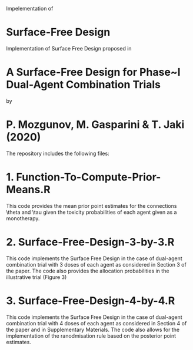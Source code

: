 Impelementation of 
# Surface-Free Design
Implementation of Surface Free Design proposed in
# A Surface-Free Design for Phase~I Dual-Agent Combination Trials
by
# P. Mozgunov, M. Gasparini & T. Jaki (2020)

The repository includes the following files:


# 1. Function-To-Compute-Prior-Means.R
This code provides the mean prior point estimates for the connections \theta and \tau given the toxicity probabilities of each agent given as a monotherapy.

# 2. Surface-Free-Design-3-by-3.R
This code implements the Surface Free Design in the case of dual-agent combination trial with 3 doses of each agent as considered in Section 3 of the paper. 
The code also provides the allocation probabilities in the illustrative trial (Figure 3)

# 3. Surface-Free-Design-4-by-4.R
This code implements the Surface Free Design in the case of dual-agent combination trial with 4 doses of each agent as considered in Section 4 of the paper and in Supplementary Materials. The code also allows for the implementation of the ranodmisation rule based on the posterior point estimates.


